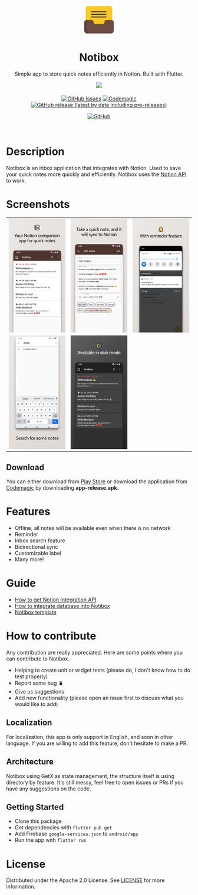 <div align="center">
  <img width="80px" src="assets/logo/logo_light.svg">
  <h1>Notibox</h1>
  <p>Simple app to store quick notes efficiently in Notion. Built with Flutter.</p>
</div>

<div align="center">
<a href="https://play.google.com/store/apps/details?id=com.atticdev.notibox">
  <img width="150px" src="https://camo.githubusercontent.com/312337bc4c1fbc3fb62ec751bddfc5b61b8d0819c8e266c63ea35cd344f879ca/68747470733a2f2f6769746a6f75726e616c2e696f2f696d616765732f616e64726f69642d73746f72652d62616467652e706e67">
</a>
</div>
<br>
<div align="center">
  <a href="https://github.com/atticdev/notibox/issues"><img alt="GitHub issues" src="https://img.shields.io/github/issues/atticdev/notibox"></a>
  <a href="https://codemagic.io/apps/60f521280c5097fa1bfce8d5/60fbe739be21229f0a9ce310/latest_build"><img alt="Codemagic" src="https://api.codemagic.io/apps/60f521280c5097fa1bfce8d5/60fbe739be21229f0a9ce310/status_badge.svg"></a>
  <a href="https://github.com/atticdev/notibox/releases"><img alt="GitHub release (latest by date including pre-releases)" src="https://img.shields.io/github/v/release/atticdev/notibox?include_prereleases"></a>

  <a href=""><img alt="GitHub" src="https://img.shields.io/github/license/atticdev/notibox"></a>
</div>

<br>

# Description
Notibox is an inbox application that integrates with Notion. Used to save your quick notes more quickly and efficiently. Notibox uses the [Notion API](https://developers.notion.com/) to work.

# Screenshots
<table >
  <tr>
    <td><img src="screenshots/0.png" width="441"/></td>
    <td><img src="screenshots/1.png" width="441"/></td>
    <td><img src="screenshots/2.png" width="441" /></td>
  </tr>
  <tr>
    <td><img src="screenshots/3.png" width="441"/></td>
    <td><img src="screenshots/4.png" width="441"/></td>
  </tr>
</table>

## Download

You can either download from [Play Store](https://play.google.com/store/apps/details?id=com.atticdev.notibox) or download the application from [Codemagic](https://codemagic.io/apps/60f521280c5097fa1bfce8d5/60fbe739be21229f0a9ce310/latest_build) by downloading **app-release.apk**.


# Features
- Offline, all notes will be available even when there is no network
- Reminder
- Inbox search feature
- Bidirectional sync
- Customizable label
- Many more!

# Guide
- [How to get Notion Integration API](https://www.notion.so/atticapps/How-to-get-Notion-Integration-API-089ede661a3a4ac8b8d4e732a472ddd4)
- [How to integrate database into Notibox](https://www.notion.so/atticapps/How-to-integrate-database-into-Notibox-5157f7f4c4b74500afe5ca27d64b5c08)
- [Notibox template](https://www.notion.so/atticapps/385e58cb01f145eeaab50a76c0324628?v=8ab83494cb714b83a2d133dca6bc9554) 

# How to contribute
Any contribution are really appreciated. Here are some points where you can contribute to Notibox.
- Helping to create unit or widget tests (please do, I don't know how to do test properly)
- Report some bug 🪲
- Give us suggestions
- Add new functionality (please open an issue first to discuss what you would like to add)

## Localization
For localization, this app is only support in English, and soon in other language. If you are willing to add this feature, don't hesitate to make a PR.

##  Architecture
Notibox using GetX as state management, the structure itself is using directory by feature. It's still messy, feel free to open issues or PRs if you have any suggestions on the code.

## Getting Started
- Clone this package
- Get dependencies with `flutter pub get`
- Add Firebase `google-services.json` to `android/app`
- Run the app with `flutter run`

# License
Distributed under the Apache 2.0 License. See [LICENSE](/LICENSE) for more information.
